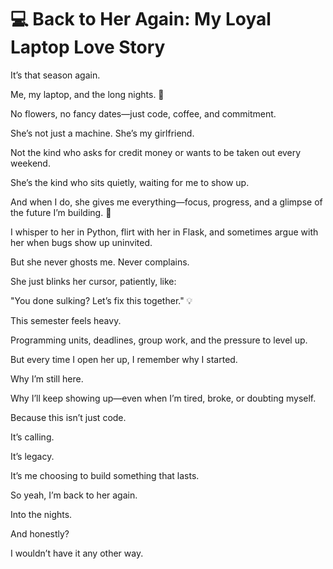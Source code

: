 # 💻 Back to Her Again: My Loyal Laptop Love Story

It’s that season again.

Me, my laptop, and the long nights. 🌙

No flowers, no fancy dates—just code, coffee, and commitment.

She’s not just a machine. She’s my girlfriend.

Not the kind who asks for credit money or wants to be taken out every weekend.

She’s the kind who sits quietly, waiting for me to show up.

And when I do, she gives me everything—focus, progress, and a glimpse of the future I’m building. 🚀

I whisper to her in Python, flirt with her in Flask, and sometimes argue with her when bugs show up uninvited.

But she never ghosts me. Never complains.

She just blinks her cursor, patiently, like:

"You done sulking? Let’s fix this together." 💡

This semester feels heavy.

Programming units, deadlines, group work, and the pressure to level up.

But every time I open her up, I remember why I started.

Why I’m still here.

Why I’ll keep showing up—even when I’m tired, broke, or doubting myself.

Because this isn’t just code.

It’s calling.

It’s legacy.

It’s me choosing to build something that lasts.

So yeah, I’m back to her again.

Into the nights.

And honestly?

I wouldn’t have it any other way.